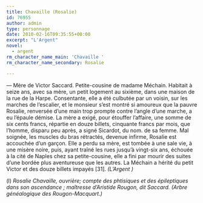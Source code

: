 ```yaml
---
title: Chavaille (Rosalie)
id: 76955
author: admin
type: personnage
date: 2010-02-16T09:35:55+00:00
excerpt: "L'Argent"
novel:
  - argent
rm_character_name_main: 'Chavaille '
rm_character_name_secondary: Rosalie

---
```

_—_ Mère de Victor Saccard. Petite-cousine de madame Méchain. Habitait à seize ans, avec sa mère, un petit logement au sixième, dans une maison de la rue de la Harpe. Consentante, elle a été culbutée par un voisin, sur les marches de l&rsquo;escalier, et le monsieur s&rsquo;est montré si amoureux que la pauvre Rosalie, renversée d&rsquo;une main trop prompte contre l&rsquo;angle d&rsquo;une marche, a eu l&rsquo;épaule démise. La mère a exigé, pour étouffer l&rsquo;affaire, une somme de six cents francs, répartie en douze billets, cinquante francs par mois, que l&rsquo;homme, disparu peu après, a signé Sicardot, du nom. de sa femme. Mal soignée, les muscles du bras rétractés, devenue infirme, Rosalie est accouchée d&rsquo;un garçon. Elle a perdu sa mère, est tombée à une sale vie, à une misère noire, puis, ayant traîné les rues jusqu&rsquo;à vingt-six ans, échouée à la cité de Naples chez sa petite-cousine, elle a fini par mourir des suites d&rsquo;une bordée plus aventureuse que les autres. La Méchain a hérité du petit Victor et des douze billets impayés [31]. _(L&rsquo;Argent )_

(l) _Rosalie Chavaille, ouvrière; compte des phtisiques et des épileptiques dans son ascendance ; maîtresse d&rsquo;Aristide Rougon, dit Saccard. (Arbre généalogique des Rougon-Macquart.)_